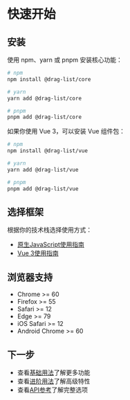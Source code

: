 # 快速开始

## 安装

使用 npm、yarn 或 pnpm 安装核心功能：

```bash
# npm
npm install @drag-list/core

# yarn
yarn add @drag-list/core

# pnpm
pnpm add @drag-list/core
```

如果你使用 Vue 3，可以安装 Vue 组件包：

```bash
# npm
npm install @drag-list/vue

# yarn
yarn add @drag-list/vue

# pnpm
pnpm add @drag-list/vue
```

## 选择框架

根据你的技术栈选择使用方式：

- [原生JavaScript使用指南](/guide/javascript-usage)
- [Vue 3使用指南](/guide/vue-usage)

## 浏览器支持

- Chrome >= 60
- Firefox >= 55
- Safari >= 12
- Edge >= 79
- iOS Safari >= 12
- Android Chrome >= 60

## 下一步

- 查看[基础用法](/guide/basic-usage)了解更多功能
- 查看[进阶用法](/guide/advanced-usage)了解高级特性
- 查看[API参考](/api/options)了解完整选项